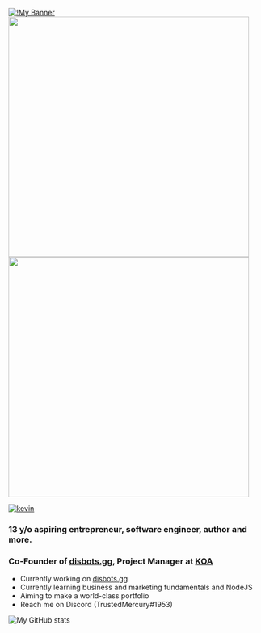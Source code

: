 [![!My Banner](https://i.ibb.co/qjHw33p/top-Banner.png)]()
<img src="https://i.ibb.co/HpgCnTV/img.png" width="476px"><img src="https://i.ibb.co/HpgCnTV/img.png" width="476px">


[![kevin](https://img.shields.io/badge/website-im--kevin.in-blue)](https://im-kev.in)

### 13 y/o aspiring entrepreneur, software engineer, author and more.
### Co-Founder of [disbots.gg](https://disbots.gg), Project Manager at [KOA](https://knightsofacademia.org/)

- Currently working on [disbots.gg](https://disbots.gg)
- Currently learning business and marketing fundamentals and NodeJS
- Aiming to make a world-class portfolio
- Reach me on Discord (TrustedMercury#1953)

![My GitHub stats](https://github-readme-stats.vercel.app/api?username=TrustedMercury&count_private=true&show_icons=true&theme=tokyonight)  
<!--- ![My Top Languages](https://github-readme-stats.vercel.app/api/top-langs/?username=TrustedMercury) -->
